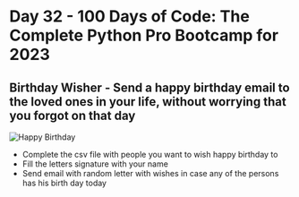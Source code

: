 # Day 32 - 100 Days of Code: The Complete Python Pro Bootcamp for 2023

## Birthday Wisher - Send a happy birthday email to the loved ones in your life, without worrying that you forgot on that day
![Happy Birthday](https://miro.medium.com/v2/resize:fit:1400/1*QBUZjknSx8iVopsp9LMFjQ.png)

- Complete the csv file with people you want to wish happy birthday to
- Fill the letters signature with your name
- Send email with random letter with wishes in case any of the persons has his birth day today
